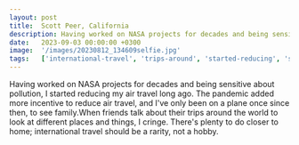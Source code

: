 ```yaml
---
layout: post
title:  Scott Peer, California
description: Having worked on NASA projects for decades and being sensitive about pollution, I started reducing my air travel long ago. The pandemic added more inc...
date:   2023-09-03 00:00:00 +0300
image:  '/images/20230812_134609selfie.jpg'
tags:   ['international-travel', 'trips-around', 'started-reducing', 'see-family', 'pandemic-added', 'nasa-projects', 'friends-talk', 'different-places']
---
```

Having worked on NASA projects for decades and being sensitive about pollution, I started reducing my air travel long ago. The pandemic added more incentive to reduce air travel, and I've only been on a plane once since then, to see family.When friends talk about their trips around the world to look at different places and things, I cringe. There's plenty to do closer to home; international travel should be a rarity, not a hobby.

